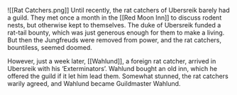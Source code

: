 ![[Rat Catchers.png]]
Until recently, the rat catchers of Ubersreik barely had a guild. They met once a month in the [[Red Moon Inn]] to discuss rodent nests, but otherwise kept to themselves. The duke of Ubersreik funded a rat-tail bounty, which was just generous enough for them to make a living. But then the Jungfreuds were removed from power, and the rat catchers, bountiless, seemed doomed.

However, just a week later, [[Wahlund]], a foreign rat catcher, arrived in Ubersreik with his ‘Exterminators’. Wahlund bought an old inn, which he offered the guild if it let him lead them. Somewhat stunned, the rat catchers warily agreed, and Wahlund became Guildmaster Wahlund.


